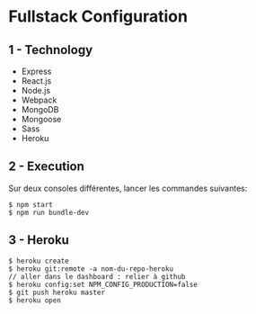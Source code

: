 # Fullstack Configuration

## 1 - Technology
- Express
- React.js
- Node.js
- Webpack
- MongoDB
- Mongoose
- Sass
- Heroku

## 2 - Execution
Sur deux consoles différentes, lancer les commandes suivantes:   
```
$ npm start
$ npm run bundle-dev
```

## 3 - Heroku
```
$ heroku create
$ heroku git:remote -a nom-du-repo-heroku
// aller dans le dashboard : relier à github
$ heroku config:set NPM_CONFIG_PRODUCTION=false
$ git push heroku master
$ heroku open
```